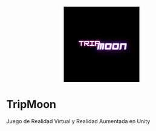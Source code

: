 <p align="center">
  <a href="#" target="blank"><img src="./logo_tripmoon.gif" width="200" alt="TripMoon Logo" /></a>
</p>

# TripMoon
Juego de Realidad Virtual y Realidad Aumentada en Unity
